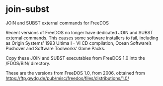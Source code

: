 # join-subst
JOIN and SUBST external commands for FreeDOS

Recent versions of FreeDOS no longer have dedicated JOIN and SUBST external commands. This causes some software installers to fail, including as Origin Systems’ 1993 Ultima I – VI CD compilation, Ocean Software’s Pushover and Software Toolworks’ Game Packs.

Copy these JOIN and SUBST executables from FreeDOS 1.0 into the /FDOS/BIN/ directory.

These are the versions from FreeDOS 1.0, from 2006, obtained from https://ftp.gwdg.de/pub/misc/freedos/files/distributions/1.0/


